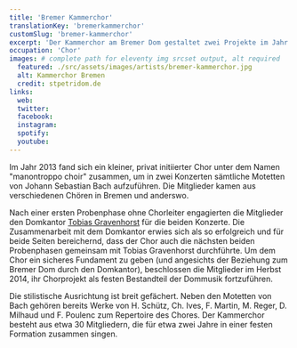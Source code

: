 ```yaml
---
title: 'Bremer Kammerchor'
translationKey: 'bremerkammerchor'
customSlug: 'bremer-kammerchor'
excerpt: 'Der Kammerchor am Bremer Dom gestaltet zwei Projekte im Jahr. Das Repertoire reicht von Neuer Musik (Ysang Yun) bis zum Frühbarock (Monteverdi, Marienvesper).'
occupation: 'Chor'
images: # complete path for eleventy img srcset output, alt required
  featured: ./src/assets/images/artists/bremer-kammerchor.jpg
  alt: Kammerchor Bremen
  credit: stpetridom.de
links:
  web:
  twitter:
  facebook:
  instagram:
  spotify:
  youtube:
---
```


Im Jahr 2013 fand sich ein kleiner, privat initiierter Chor unter dem Namen "manontroppo choir" zusammen, um in zwei Konzerten sämtliche Motetten von Johann Sebastian Bach aufzuführen. Die Mitglieder kamen aus verschiedenen Chören in Bremen und anderswo.

Nach einer ersten Probenphase ohne Chorleiter engagierten die Mitglieder den Domkantor [Tobias Gravenhorst](de/kuenstler/tobias-gravenhorst/) für die beiden Konzerte. Die Zusammenarbeit mit dem Domkantor erwies sich als so erfolgreich und für beide Seiten bereichernd, dass der Chor auch die nächsten beiden Probenphasen gemeinsam mit Tobias Gravenhorst durchführte. Um dem Chor ein sicheres Fundament zu geben (und angesichts der Beziehung zum Bremer Dom durch den Domkantor), beschlossen die Mitglieder im Herbst 2014, ihr Chorprojekt als festen Bestandteil der Dommusik fortzuführen.

Die stilistische Ausrichtung ist breit gefächert. Neben den Motetten von Bach gehören bereits Werke von H. Schütz, Ch. Ives, F. Martin, M. Reger, D. Milhaud und F. Poulenc zum Repertoire des Chores. Der Kammerchor besteht aus etwa 30 Mitgliedern, die für etwa zwei Jahre in einer festen Formation zusammen singen.
